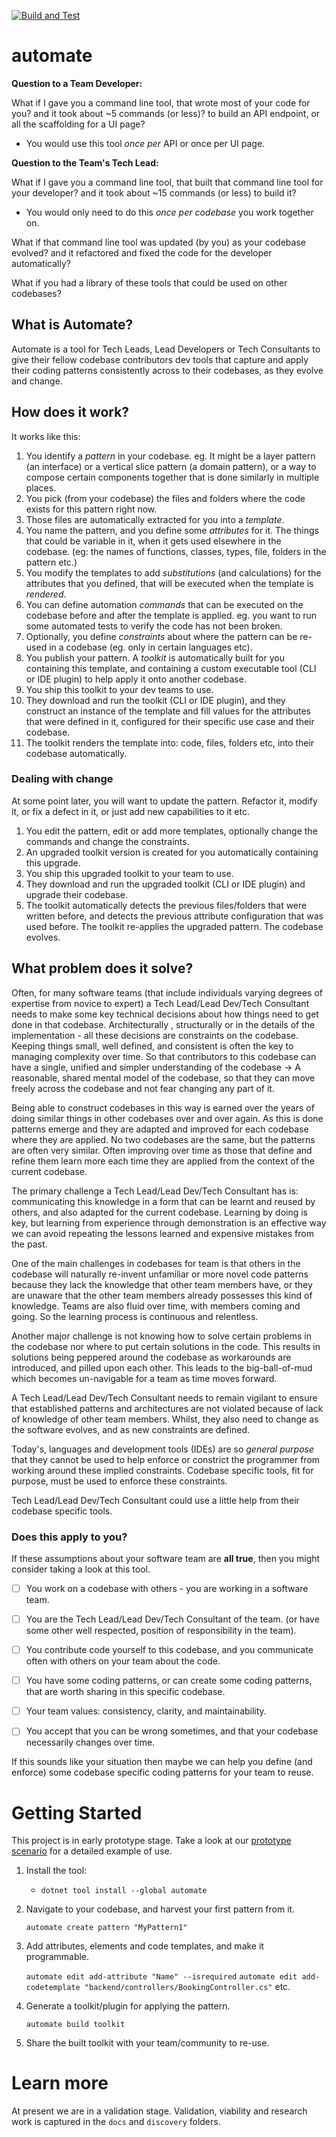 [![Build and Test](https://github.com/jezzsantos/automate/actions/workflows/build.yml/badge.svg)](https://github.com/jezzsantos/automate/actions/workflows/build.yml)

# automate

**Question to a Team Developer:**

What if I gave you a command line tool, that wrote most of your code for you? and it took about ~5 commands (or less)? to build an API endpoint, or all the scaffolding for a UI page?

* You would use this tool _once per_ API or once per UI page.

**Question to the Team's Tech Lead:**

What if I gave you a command line tool, that built that command line tool for your developer? and it took about ~15 commands (or less) to build it?

* You would only need to do this _once per codebase_ you work together on.

What if that command line tool was updated (by you) as your codebase evolved? and it refactored and fixed the code for the developer automatically?

What if you had a library of these tools that could be used on other codebases?

## What is Automate?

Automate is a tool for Tech Leads, Lead Developers or Tech Consultants to give their fellow codebase contributors dev tools that capture and apply their coding patterns consistently across to their codebases, as they evolve and change.

## How does it work?

It works like this:

1. You identify a *pattern* in your codebase. eg. It might be a layer pattern (an interface) or a vertical slice pattern (a domain pattern), or a way to compose certain components together that is done similarly in multiple places.
2. You pick (from your codebase) the files and folders where the code exists for this pattern right now.
3. Those files are automatically extracted for you into a *template*.
4. You name the pattern, and you define some *attributes* for it. The things that could be variable in it, when it gets used elsewhere in the codebase. (eg: the names of functions, classes, types, file, folders in the pattern etc.)
5. You modify the templates to add *substitutions* (and calculations) for the attributes that you defined, that will be executed when the template is *rendered*.
6. You can define automation *commands* that can be executed on the codebase before and after the template is applied. eg. you want to run some automated tests to verify the code has not been broken.
7. Optionally, you define *constraints* about where the pattern can be re-used in a codebase (eg. only in certain languages etc).
8. You publish your pattern. A *toolkit* is automatically built for you containing this template, and containing a custom executable tool (CLI or IDE plugin) to help apply it onto another codebase.
10. You ship this toolkit to your dev teams to use.
11. They download and run the toolkit (CLI or IDE plugin), and they construct an instance of the template and fill values for the attributes that were defined in it, configured for their specific use case and their codebase.
12. The toolkit renders the template into: code, files, folders etc, into their codebase automatically.

### Dealing with change

At some point later, you will want to update the pattern. Refactor it, modify it, or fix a defect in it, or just add new capabilities to it etc.

1. You edit the pattern, edit or add more templates, optionally change the commands and change the constraints.
2. An upgraded toolkit version is created for you automatically containing this upgrade.
2. You ship this upgraded toolkit to your team to use.
2. They download and run the upgraded toolkit (CLI or IDE plugin) and upgrade their codebase.
2. The toolkit automatically detects the previous files/folders that were written before, and detects the previous attribute configuration that was used before. The toolkit re-applies the upgraded pattern. The codebase evolves.

## What problem does it solve?

Often, for many software teams (that include individuals varying degrees of expertise from novice to expert) a Tech Lead/Lead Dev/Tech Consultant needs to make some key technical decisions about how things need to get done in that codebase. Architecturally , structurally or in the details of the implementation - all these decisions are constraints on the codebase. Keeping things small, well defined, and consistent is often the key to managing complexity over time. So that contributors to this codebase can have a single, unified and simpler understanding of the codebase -> A reasonable, shared mental model of the codebase, so that they can move freely across the codebase and not fear changing any part of it.

Being able to construct codebases in this way is earned over the years of doing similar things in other codebases over and over again. As this is done patterns emerge and they are adapted and improved for each codebase where they are applied. No two codebases are the same, but the patterns are often very similar. Often improving over time as those that define and refine them learn more each time they are applied from the context of the current codebase.

The primary challenge a Tech Lead/Lead Dev/Tech Consultant has is: communicating this knowledge in a form that can be learnt and reused by others, and also adapted for the current codebase. Learning by doing is key, but learning from experience through demonstration is an effective way we can avoid repeating the lessons learned and expensive mistakes from the past.

One of the main challenges in codebases for team is that others in the codebase will naturally re-invent unfamiliar or more novel code patterns because they lack the knowledge that other team members have, or they are unaware that the other team members already possesses this kind of knowledge. Teams are also fluid over time, with members coming and going. So the learning process is continuous and relentless.

Another major challenge is not knowing how to solve certain problems in the codebase nor where to put certain solutions in the code. This results in solutions being peppered around the codebase as workarounds are introduced, and pilled upon each other. This leads to the big-ball-of-mud which becomes un-navigable for a team as time moves forward.

A Tech Lead/Lead Dev/Tech Consultant needs to remain vigilant to ensure that established patterns and architectures are not violated because of lack of knowledge of other team members. Whilst, they also need to change as the software evolves, and as new constraints are defined.

Today's, languages and development tools (IDEs) are so *general purpose* that they cannot be used to help enforce or constrict the programmer from working around these implied constraints. Codebase specific tools, fit for purpose, must be used to enforce these constraints.

Tech Lead/Lead Dev/Tech Consultant could use a little help from their codebase specific tools.

### Does this apply to you?

If these assumptions about your software team are **all true**, then you might consider taking a look at this tool.

- [ ] You work on a codebase with others - you are working in a software team.

- [ ] You are the Tech Lead/Lead Dev/Tech Consultant of the team. (or have some other well respected, position of responsibility in the team).
- [ ] You contribute code yourself to this codebase, and you communicate often with others on your team about the code.
- [ ] You have some coding patterns, or can create some coding patterns, that are worth sharing in this specific codebase.
- [ ] Your team values: consistency, clarity, and maintainability.
- [ ] You accept that you can be wrong sometimes, and that your codebase necessarily changes over time.

If this sounds like your situation then maybe we can help you define (and enforce) some codebase specific coding patterns for your team to reuse.

# Getting Started

This project is in early prototype stage. Take a look at our [prototype scenario](discovery/prototypes/cli/Syntax.md) for a detailed example of use.

1. Install the tool:
    * `dotnet tool install --global automate`

2. Navigate to your codebase, and harvest your first pattern from it.

   `automate create pattern "MyPattern1"`

3. Add attributes, elements and code templates, and make it programmable.

   `automate edit add-attribute "Name" --isrequired`
   `automate edit add-codetemplate "backend/controllers/BookingController.cs"`
   etc.

5. Generate a toolkit/plugin for applying the pattern.

   `automate build toolkit`

6. Share the built toolkit with your team/community to re-use.

# Learn more

At present we are in a validation stage. Validation, viability and research work is captured in the `docs` and `discovery` folders.
